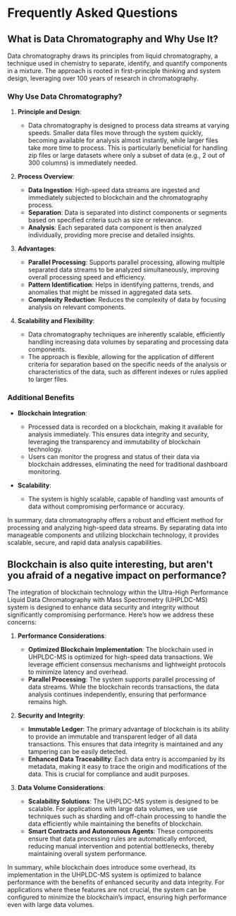 # Frequently Asked Questions

## What is Data Chromatography and Why Use It?

Data chromatography draws its principles from liquid chromatography, a technique used in chemistry to separate, identify, and quantify components in a mixture. The approach is rooted in first-principle thinking and system design, leveraging over 100 years of research in chromatography.

### Why Use Data Chromatography?

1. **Principle and Design**:
   - Data chromatography is designed to process data streams at varying speeds. Smaller data files move through the system quickly, becoming available for analysis almost instantly, while larger files take more time to process. This is particularly beneficial for handling zip files or large datasets where only a subset of data (e.g., 2 out of 300 columns) is immediately needed.

2. **Process Overview**:
   - **Data Ingestion**: High-speed data streams are ingested and immediately subjected to blockchain and the chromatography process.
   - **Separation**: Data is separated into distinct components or segments based on specified criteria such as size or relevance.
   - **Analysis**: Each separated data component is then analyzed individually, providing more precise and detailed insights.

3. **Advantages**:
   - **Parallel Processing**: Supports parallel processing, allowing multiple separated data streams to be analyzed simultaneously, improving overall processing speed and efficiency.
   - **Pattern Identification**: Helps in identifying patterns, trends, and anomalies that might be missed in aggregated data sets.
   - **Complexity Reduction**: Reduces the complexity of data by focusing analysis on relevant components.

4. **Scalability and Flexibility**:
   - Data chromatography techniques are inherently scalable, efficiently handling increasing data volumes by separating and processing data components.
   - The approach is flexible, allowing for the application of different criteria for separation based on the specific needs of the analysis or characteristics of the data, such as different indexes or rules applied to larger files.

### Additional Benefits

- **Blockchain Integration**:
  - Processed data is recorded on a blockchain, making it available for analysis immediately. This ensures data integrity and security, leveraging the transparency and immutability of blockchain technology.
  - Users can monitor the progress and status of their data via blockchain addresses, eliminating the need for traditional dashboard monitoring.

- **Scalability**:
  - The system is highly scalable, capable of handling vast amounts of data without compromising performance or accuracy.

In summary, data chromatography offers a robust and efficient method for processing and analyzing high-speed data streams. By separating data into manageable components and utilizing blockchain technology, it provides scalable, secure, and rapid data analysis capabilities.

## Blockchain is also quite interesting, but aren't you afraid of a negative impact on performance?

The integration of blockchain technology within the Ultra-High Performance Liquid Data Chromatography with Mass Spectrometry (UHPLDC-MS) system is designed to enhance data security and integrity without significantly compromising performance. Here’s how we address these concerns:

1. **Performance Considerations**:
   - **Optimized Blockchain Implementation**: The blockchain used in UHPLDC-MS is optimized for high-speed data transactions. We leverage efficient consensus mechanisms and lightweight protocols to minimize latency and overhead.
   - **Parallel Processing**: The system supports parallel processing of data streams. While the blockchain records transactions, the data analysis continues independently, ensuring that performance remains high.

2. **Security and Integrity**:
   - **Immutable Ledger**: The primary advantage of blockchain is its ability to provide an immutable and transparent ledger of all data transactions. This ensures that data integrity is maintained and any tampering can be easily detected.
   - **Enhanced Data Traceability**: Each data entry is accompanied by its metadata, making it easy to trace the origin and modifications of the data. This is crucial for compliance and audit purposes.

3. **Data Volume Considerations**:
   - **Scalability Solutions**: The UHPLDC-MS system is designed to be scalable. For applications with large data volumes, we use techniques such as sharding and off-chain processing to handle the data efficiently while maintaining the benefits of blockchain.
   - **Smart Contracts and Autonomous Agents**: These components ensure that data processing rules are automatically enforced, reducing manual intervention and potential bottlenecks, thereby maintaining overall system performance.

In summary, while blockchain does introduce some overhead, its implementation in the UHPLDC-MS system is optimized to balance performance with the benefits of enhanced security and data integrity. For applications where these features are not crucial, the system can be configured to minimize the blockchain’s impact, ensuring high performance even with large data volumes.
